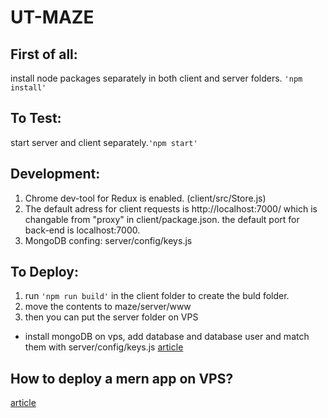 # UT-MAZE

## First of all:
install node packages separately in both client and server folders. ```'npm install'```

## To Test:
start server and client separately.```'npm start'```

## Development:
1. Chrome dev-tool for Redux is enabled. (client/src/Store.js)
2. The default adress for client requests is http://localhost:7000/ which is changable from "proxy" in client/package.json.
  the default port for back-end is localhost:7000.
3. MongoDB confing: server/config/keys.js

## To Deploy:
1. run ```'npm run build'``` in the client folder to create the buld folder.
2. move the contents to maze/server/www
3. then you can put the server folder on VPS

* install mongoDB on vps, add database and database user and match them with server/config/keys.js
<a href="https://www.digitalocean.com/community/tutorials/how-to-integrate-mongodb-with-your-node-application">article</a>

## How to deploy a mern app on VPS?
<a href="https://github.com/tabvn/nodejs-reactjs-chatapp/blob/master/deployment-to-digitalocean-hosting.md">article</a>
